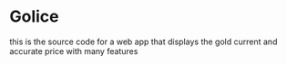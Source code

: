 # Golice
this is the source code for a web app that displays the gold current and accurate price with many features
